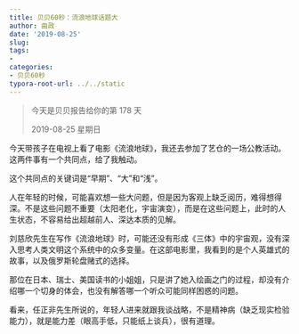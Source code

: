 ```yaml
---
title: 贝贝60秒：流浪地球话题大
author: 曲政
date: '2019-08-25'
slug: 
tags:
- 
categories:
- 贝贝60秒
typora-root-url: ../../static
---
```


>   今天是贝贝报告给你的第 178 天
>
>   2019-08-25 星期日

今天带孩子在电视上看了电影《流浪地球》，我还去参加了艺仓的一场公教活动。这两件事有一个共同点，给了我触动。

这个共同点的关键词是“早期”、“大”和“浅”。

人在年轻的时候，可能喜欢想一些大问题，但是因为客观上缺乏阅历，难得想得深。不是这些问题不重要（太阳老化，宇宙演变），而是在这些问题上，此时的人生状态，不容易给出超越前人、深达本质的见解。

刘慈欣先生在写作《流浪地球》时，可能还没有形成《三体》中的宇宙观，没有深入思考人类文明这个系统中的众多变量。在这部电影里，我看到的是个人英雄式的故事，以及俄罗斯轮盘赌式的选择。

那位在日本、瑞士、美国读书的小姐姐，只是讲了她入绘画之门的过程，却没有介绍哪一个切身的体会，也没有解答哪一个听众可能同样困惑的问题。

看来，任正非先生所说的，年轻人进来就跟我谈战略，不是精神病（缺乏现实检验能力），就是能力差（眼高手低，只能纸上谈兵），很有道理。